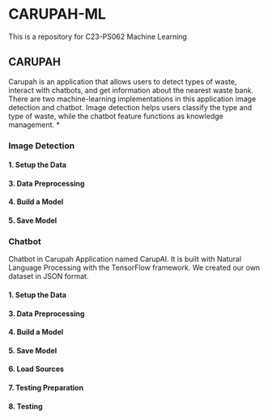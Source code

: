 # CARUPAH-ML
This is a repository for C23-PS062 Machine Learning

## CARUPAH
Carupah is an application that allows users to detect types of waste, interact with chatbots, and get information about the nearest waste bank. There are two machine-learning implementations in this application image detection and chatbot. Image detection helps users classify the type and type of waste, while the chatbot feature functions as knowledge management.
*
### Image Detection
#### 1. Setup the Data
   
#### 3. Data Preprocessing
#### 4. Build a Model
#### 5. Save Model



### Chatbot
Chatbot in Carupah Application named CarupAI. It is built with Natural Language Processing with the TensorFlow framework. We created our own dataset in JSON format. 
#### 1. Setup the Data
   
#### 3. Data Preprocessing
#### 4. Build a Model
#### 5. Save Model
#### 6. Load Sources
#### 7. Testing Preparation
#### 8. Testing
